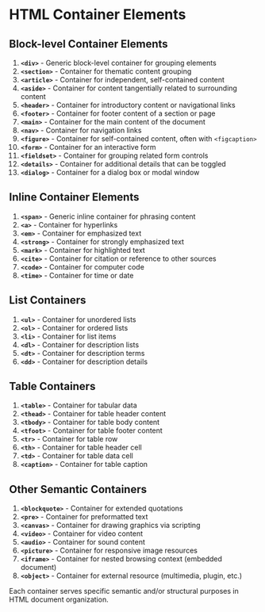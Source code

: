# HTML Container Elements

## Block-level Container Elements

1. **`<div>`** - Generic block-level container for grouping elements
2. **`<section>`** - Container for thematic content grouping
3. **`<article>`** - Container for independent, self-contained content
4. **`<aside>`** - Container for content tangentially related to surrounding content
5. **`<header>`** - Container for introductory content or navigational links
6. **`<footer>`** - Container for footer content of a section or page
7. **`<main>`** - Container for the main content of the document
8. **`<nav>`** - Container for navigation links
9. **`<figure>`** - Container for self-contained content, often with `<figcaption>`
10. **`<form>`** - Container for an interactive form
11. **`<fieldset>`** - Container for grouping related form controls
12. **`<details>`** - Container for additional details that can be toggled
13. **`<dialog>`** - Container for a dialog box or modal window

## Inline Container Elements

1. **`<span>`** - Generic inline container for phrasing content
2. **`<a>`** - Container for hyperlinks
3. **`<em>`** - Container for emphasized text
4. **`<strong>`** - Container for strongly emphasized text
5. **`<mark>`** - Container for highlighted text
6. **`<cite>`** - Container for citation or reference to other sources
7. **`<code>`** - Container for computer code
8. **`<time>`** - Container for time or date

## List Containers

1. **`<ul>`** - Container for unordered lists
2. **`<ol>`** - Container for ordered lists
3. **`<li>`** - Container for list items
4. **`<dl>`** - Container for description lists
5. **`<dt>`** - Container for description terms
6. **`<dd>`** - Container for description details

## Table Containers

1. **`<table>`** - Container for tabular data
2. **`<thead>`** - Container for table header content
3. **`<tbody>`** - Container for table body content
4. **`<tfoot>`** - Container for table footer content
5. **`<tr>`** - Container for table row
6. **`<th>`** - Container for table header cell
7. **`<td>`** - Container for table data cell
8. **`<caption>`** - Container for table caption

## Other Semantic Containers

1. **`<blockquote>`** - Container for extended quotations
2. **`<pre>`** - Container for preformatted text
3. **`<canvas>`** - Container for drawing graphics via scripting
4. **`<video>`** - Container for video content
5. **`<audio>`** - Container for sound content
6. **`<picture>`** - Container for responsive image resources
7. **`<iframe>`** - Container for nested browsing context (embedded document)
8. **`<object>`** - Container for external resource (multimedia, plugin, etc.)

Each container serves specific semantic and/or structural purposes in HTML document organization.
